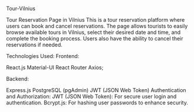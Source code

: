 Tour-Vilnius

Tour Reservation Page in Vilnius
This is a tour reservation platform where users can book and cancel reservations. The page allows tourists to easily browse available tours in Vilnius, select their desired date and time, and complete the booking process. Users also have the ability to cancel their reservations if needed.

Technologies Used:
Frontend:

React.js
Material-UI
React Router
Axios;

Backend:

Express.js
PostgreSQL (pgAdmin)
JWT (JSON Web Token)
Authentication and Authorization:
JWT (JSON Web Token): For secure user login and authentication.
Bcrypt.js: For hashing user passwords to enhance security.
